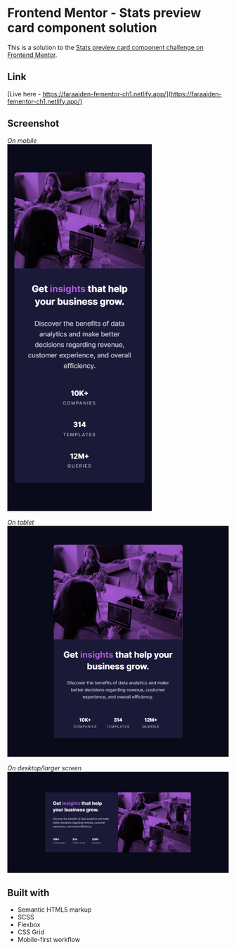 # Frontend Mentor - Stats preview card component solution

This is a solution to the [Stats preview card component challenge on Frontend Mentor](https://www.frontendmentor.io/challenges/stats-preview-card-component-8JqbgoU62).

## Link

[Live here - https://faraaiden-fementor-ch1.netlify.app/](https://faraaiden-fementor-ch1.netlify.app/)

## Screenshot

_On mobile_  
![](./assets/images/on-mobile.png)

_On tablet_  
![](./assets/images/on-tablet.png)

_On desktop/larger screen_  
![](./assets/images/on-desktop.png)

## Built with

- Semantic HTML5 markup
- SCSS
- Flexbox
- CSS Grid
- Mobile-first workflow

